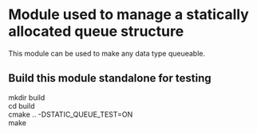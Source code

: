 # Module used to manage a statically allocated queue structure
This module can be used to make any data type queueable.

## Build this module standalone for testing
mkdir build  
cd build  
cmake .. -DSTATIC_QUEUE_TEST=ON  
make  